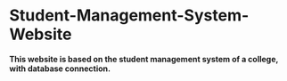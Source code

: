 # <h1><b>Student-Management-System-Website

This website is based on the student management system of a college, with database connection.
